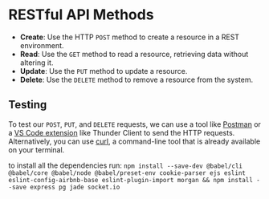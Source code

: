 # RESTful API Methods

- **Create**: Use the HTTP `POST` method to create a resource in a REST environment.
- **Read**: Use the `GET` method to read a resource, retrieving data without altering it.
- **Update**: Use the `PUT` method to update a resource.
- **Delete**: Use the `DELETE` method to remove a resource from the system.

## Testing

To test our `POST`, `PUT`, and `DELETE` requests, we can use a tool like [Postman](https://www.postman.com/) or a [VS Code extension](https://marketplace.visualstudio.com/items?itemName=thunder-client.thunder-client) like Thunder Client to send the HTTP requests. Alternatively, you can use [curl](https://curl.haxx.se/), a command-line tool that is already available on your terminal.

to install all the dependencies run: `npm install --save-dev @babel/cli @babel/core @babel/node @babel/preset-env cookie-parser ejs eslint eslint-config-airbnb-base eslint-plugin-import morgan && npm install --save express pg jade socket.io`
